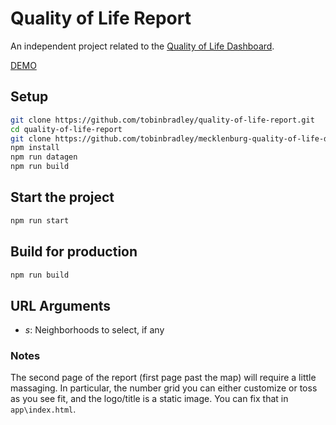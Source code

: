 # Quality of Life Report

An independent project related to the [Quality of Life Dashboard](https://github.com/tobinbradley/Mecklenburg-County-Quality-of-Life-Dashboard).

[DEMO](http://mcmap.org/qol-report/?n=2,10)

## Setup

``` bash
git clone https://github.com/tobinbradley/quality-of-life-report.git
cd quality-of-life-report
git clone https://github.com/tobinbradley/mecklenburg-quality-of-life-data data
npm install
npm run datagen
npm run build
```

## Start the project

``` bash
npm run start
```

## Build for production

``` bash
npm run build
```

## URL Arguments

*   *s*: Neighborhoods to select, if any

### Notes

The second page of the report (first page past the map) will require a little massaging. In particular, the number grid you can either customize or toss as you see fit, and the logo/title is a static image. You can fix that in `app\index.html`.
